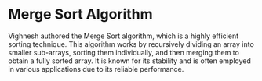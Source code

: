 # Merge Sort Algorithm
Vighnesh authored the Merge Sort algorithm, which is a highly efficient sorting technique. This algorithm works by recursively dividing an array into smaller sub-arrays, sorting them individually, and then merging them to obtain a fully sorted array. It is known for its stability and is often employed in various applications due to its reliable performance.





